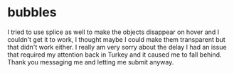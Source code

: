 # bubbles

I tried to use splice as well to make the objects disappear on hover and I couldn't get it to work, I thought maybe I could make them transparent but that didn't work either. I really am very sorry about the delay I had an issue that required my attention back in Turkey and it caused me to fall behind. Thank you messaging me and letting me submit anyway.
